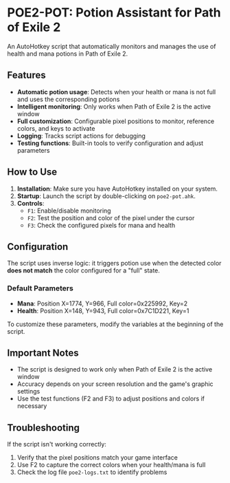 # POE2-POT: Potion Assistant for Path of Exile 2

An AutoHotkey script that automatically monitors and manages the use of health and mana potions in Path of Exile 2.

## Features

- **Automatic potion usage**: Detects when your health or mana is not full and uses the corresponding potions
- **Intelligent monitoring**: Only works when Path of Exile 2 is the active window
- **Full customization**: Configurable pixel positions to monitor, reference colors, and keys to activate
- **Logging**: Tracks script actions for debugging
- **Testing functions**: Built-in tools to verify configuration and adjust parameters

## How to Use

1. **Installation**: Make sure you have AutoHotkey installed on your system.
2. **Startup**: Launch the script by double-clicking on `poe2-pot.ahk`.
3. **Controls**:
   - `F1`: Enable/disable monitoring
   - `F2`: Test the position and color of the pixel under the cursor
   - `F3`: Check the configured pixels for mana and health

## Configuration

The script uses inverse logic: it triggers potion use when the detected color **does not match** the color configured for a "full" state.

### Default Parameters
- **Mana**: Position X=1774, Y=966, Full color=0x225992, Key=2
- **Health**: Position X=148, Y=943, Full color=0x7C1D221, Key=1

To customize these parameters, modify the variables at the beginning of the script.

## Important Notes

- The script is designed to work only when Path of Exile 2 is the active window
- Accuracy depends on your screen resolution and the game's graphic settings
- Use the test functions (F2 and F3) to adjust positions and colors if necessary

## Troubleshooting

If the script isn't working correctly:
1. Verify that the pixel positions match your game interface
2. Use F2 to capture the correct colors when your health/mana is full
3. Check the log file `poe2-logs.txt` to identify problems 
